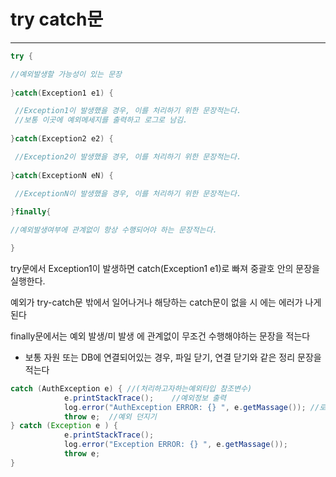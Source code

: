 # try catch문

---

```java
try {

//예외발생할 가능성이 있는 문장 
    
}catch(Exception1 e1) {

 //Exception1이 발생했을 경우, 이를 처리하기 위한 문장적는다.
 //보통 이곳에 예외메세지를 출력하고 로그로 남김.
 
}catch(Exception2 e2) {

 //Exception2이 발생했을 경우, 이를 처리하기 위한 문장적는다.
 
}catch(ExceptionN eN) {

 //ExceptionN이 발생했을 경우, 이를 처리하기 위한 문장적는다.
 
}finally{

//예외발생여부에 관계없이 항상 수행되어야 하는 문장적는다.

}
```

try문에서 Exception1이 발생하면 catch(Exception1 e1)로 빠져 중괄호 안의 문장을 실행한다.

예외가 try-catch문 밖에서 일어나거나 해당하는 catch문이 없을 시 에는 에러가 나게 된다

finally문에서는 예외 발생/미 발생 에 관계없이 무조건 수행해야하는 문장을 적는다

- 보통 자원 또는 DB에 연결되어있는 경우, 파일 닫기, 연결 닫기와 같은 정리 문장을 적는다

```java
catch (AuthException e) { //(처리하고자하는예외타입 참조변수)
    	    e.printStackTrace();    //예외정보 출력 
            log.error("AuthException ERROR: {} ", e.getMassage()); //로그남김 
            throw e;  //예외 던지기 
} catch (Exception e ) {
            e.printStackTrace();
            log.error("Exception ERROR: {} ", e.getMassage());
            throw e;
}
```
